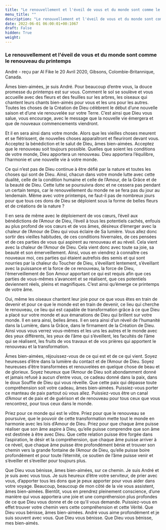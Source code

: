 ```yaml
---
title: "Le renouvellement et l'éveil de vous et du monde sont comme le renouveau du printemps"
menu_title: ""
description: "Le renouvellement et l'éveil de vous et du monde sont comme le renouveau du printemps"
date: 2022-06-01 06:00:01+00:1067
draft: False
hidden: True
weight:
---
```

### Le renouvellement et l'éveil de vous et du monde sont comme le renouveau du printemps

André - reçu par Al Fike le 20 Avril 2020, Gibsons, Colombie-Britannique, Canada.

Âmes bien-aimées, je suis André. Pour beaucoup d’entre vous, la douce promesse du printemps est sur vous. Comment le sol se soulève et vous accueille avec des fleurs et des feuilles sur les arbres, les oiseaux qui chantent leurs chants bien-aimés pour vous et les uns pour les autres. Toutes les choses de la Création de Dieu célèbrent le début d’une nouvelle saison et d’une vie renouvelée sur votre Terre. C’est ainsi que Dieu vous salue, vous encourage, avec le message que la nouvelle vie émergera et que de nouveaux commencements viendront.

Et il en sera ainsi dans votre monde. Alors que les vieilles choses meurent et se flétrissent, de nouvelles choses apparaîtront et fleuriront devant vous. Acceptez la bénédiction et le salut de Dieu, âmes bien-aimées. Acceptez que le renouveau soit toujours possible. Quelles que soient les conditions de votre monde, Dieu apportera un renouveau. Dieu apportera l’équilibre, l’harmonie et une nouvelle vie à votre monde.

Ce qui n’est pas de Dieu continue à être défié par la nature et toutes les choses qui sont de Dieu. Ainsi, chacun dans votre monde lutte avec cette dualité, celle de la condition humaine et celle de l’Amour, de la Grâce et de la beauté de Dieu. Cette lutte se poursuivra donc et ne cessera pas pendant un certain temps, car le renouvellement du monde ne se fera pas du jour au lendemain. Même avec votre printemps, ne faut-il pas de nombreux jours pour que tous ces dons de Dieu se déploient sous la forme de belles fleurs et de créations de la nature ?

Il en sera de même avec le déploiement de vos cœurs, l’éveil aux bénédictions de l’Amour de Dieu, l’éveil à tous les potentiels cachés, enfouis au plus profond de vos cœurs et de vos âmes, désireux d’émerger avec la chaleur de l’Amour de Dieu qui vous éclaire de Sa lumière. Vous allez donc sortir des vieilles habitudes, de ces conditions hivernales, de ces pensées et de ces parties de vous qui aspirent au renouveau et au réveil. Cela vient avec la chaleur de l’Amour de Dieu. Cela vient donc avec toute sa joie, sa beauté et son émerveillement. Ainsi, vous en viendrez à connaître ces nouveaux moi, ces parties qui étaient autrefois des semis et qui sont nourries par la chaleur du Toucher de Dieu, s’éveillant lentement, s’éveillant avec la puissance et la force de ce renouveau, la force de Dieu, l’émerveillement de Son Amour apportant ce qui est requis afin que ces parties de vous-mêmes s’avancent et se réalisent, que ces potentiels deviennent réels, pleins et magnifiques. C’est ainsi qu’émerge ce printemps de votre âme.

Oui, même les oiseaux chantent leur joie pour ce que vous êtes en train de devenir et pour ce que le monde est en train de devenir, ce lieu qui cherche le renouveau, ce lieu qui est capable de transformation grâce à ce que Dieu a placé sur votre monde et aux émanations de Dieu qui brillent sur votre monde. Il en sera ainsi, belles âmes. Il en sera ainsi d’un réveil de l’humanité dans la Lumière, dans la Grâce, dans le firmament de la Création de Dieu. Ainsi vous vous verrez vous-mêmes et les uns les autres et le monde avec des yeux différents, les yeux de l’âme qui s’éveillent, les facultés de l’âme qui se réalisent, les fruits de vos travaux et de vos prières qui apportent le renouveau et la transformation.

Âmes bien-aimées, réjouissez-vous de ce qui est et de ce qui vient. Soyez heureuses d’être dans la lumière du contact et de l’Amour de Dieu. Soyez heureuses d’être transformées et renouvelées en quelque chose de beau et de glorieux. Soyez heureux que l’Amour de Dieu soit abondamment donné et jamais refusé à aucun d’entre vous, ce cadeau donné dans la paix, dans le doux Souffle de Dieu qui vous réveille. Que cette paix qui dépasse toute compréhension soit votre cadeau, âmes bien-aimées. Puissiez-vous porter ce manteau de paix partout où vous allez. Puissiez-vous être un canal d’Amour et de paix et de guérison et de renouveau pour tous ceux que vous rencontrez, pour tous ceux dans le monde.

Priez pour ce monde qui est le vôtre. Priez pour que le renouveau se poursuive, que le pouvoir de cette transformation mette tout le monde en harmonie avec les lois d’Amour de Dieu. Priez pour que chaque âme puisse réaliser que son âme aspire à Dieu, qu’elle puisse comprendre que son âme est destinée à être avec Dieu. Que cette relation puisse être forgée dans l’aspiration, le désir et la compréhension, que chaque âme puisse arriver à ce réveil, que chaque âme puisse être profondément bénie et trouver son chemin vers la grande fontaine de l’Amour de Dieu, qu’elle puisse boire profondément et pour toute l’éternité, ce soutien de l’âme puisse venir et s’éveiller et s’éveiller pour toujours plus.

Que Dieu vous bénisse, âmes bien-aimées, sur ce chemin. Je suis André et je suis avec vous tous. Je suis heureux d’être votre serviteur, de prier avec vous, d’apporter tous les dons que je peux apporter pour vous aider dans votre voyage. Beaucoup, beaucoup de mon côté de la vie vous assistent, âmes bien-aimées. Bientôt, vous en prendrez pleinement conscience, d’une manière qui vous apportera une joie et une compréhension plus profondes de ce que Dieu vous donne et de ce qu’il vous demande. Puissiez-vous en effet trouver votre chemin vers cette compréhension et cette Vérité. Que Dieu vous bénisse, âmes bien-aimées. André vous aime profondément et je suis souvent avec vous. Que Dieu vous bénisse. Que Dieu vous bénisse, mes bien-aimés.
